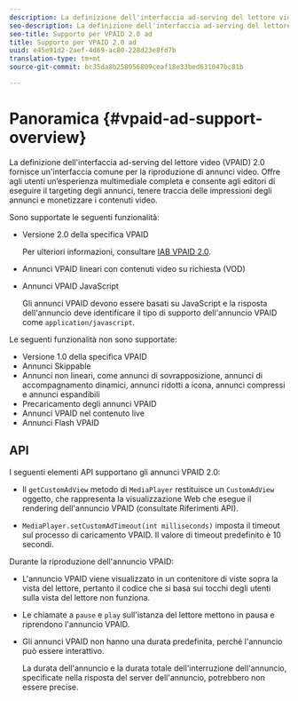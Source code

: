 ```yaml
---
description: La definizione dell'interfaccia ad-serving del lettore video (VPAID) 2.0 fornisce un'interfaccia comune per la riproduzione di annunci video. Offre agli utenti un’esperienza multimediale completa e consente agli editori di eseguire il targeting degli annunci, tenere traccia delle impressioni degli annunci e monetizzare i contenuti video.
seo-description: La definizione dell'interfaccia ad-serving del lettore video (VPAID) 2.0 fornisce un'interfaccia comune per la riproduzione di annunci video. Offre agli utenti un’esperienza multimediale completa e consente agli editori di eseguire il targeting degli annunci, tenere traccia delle impressioni degli annunci e monetizzare i contenuti video.
seo-title: Supporto per VPAID 2.0 ad
title: Supporto per VPAID 2.0 ad
uuid: e45e91d2-2aef-4d69-ac80-228d23e8fd7b
translation-type: tm+mt
source-git-commit: bc35da8b258056809ceaf18e33bed631047bc81b

---
```



# Panoramica {#vpaid-ad-support-overview}

La definizione dell&#39;interfaccia ad-serving del lettore video (VPAID) 2.0 fornisce un&#39;interfaccia comune per la riproduzione di annunci video. Offre agli utenti un’esperienza multimediale completa e consente agli editori di eseguire il targeting degli annunci, tenere traccia delle impressioni degli annunci e monetizzare i contenuti video.

Sono supportate le seguenti funzionalità:

* Versione 2.0 della specifica VPAID

   Per ulteriori informazioni, consultare [IAB VPAID 2.0](https://www.iab.com/wp-content/uploads/2015/06/VPAID_2_0_Final_04-10-2012.pdf).
* Annunci VPAID lineari con contenuti video su richiesta (VOD)
* Annunci VPAID JavaScript

   Gli annunci VPAID devono essere basati su JavaScript e la risposta dell&#39;annuncio deve identificare il tipo di supporto dell&#39;annuncio VPAID come `application/javascript`.

Le seguenti funzionalità non sono supportate:

* Versione 1.0 della specifica VPAID
* Annunci Skippable
* Annunci non lineari, come annunci di sovrapposizione, annunci di accompagnamento dinamici, annunci ridotti a icona, annunci compressi e annunci espandibili
* Precaricamento degli annunci VPAID
* Annunci VPAID nel contenuto live
* Annunci Flash VPAID

## API

I seguenti elementi API supportano gli annunci VPAID 2.0:

* Il `getCustomAdView` metodo di `MediaPlayer` restituisce un `CustomAdView` oggetto, che rappresenta la visualizzazione Web che esegue il rendering dell&#39;annuncio VPAID (consultate Riferimenti [](https://help.adobe.com/en_US/primetime/api/psdk/javadoc/index.html)API).

* `MediaPlayer.setCustomAdTimeout(int milliseconds)` imposta il timeout sul processo di caricamento VPAID. Il valore di timeout predefinito è 10 secondi.

Durante la riproduzione dell&#39;annuncio VPAID:

* L&#39;annuncio VPAID viene visualizzato in un contenitore di viste sopra la vista del lettore, pertanto il codice che si basa sui tocchi degli utenti sulla vista del lettore non funziona.
* Le chiamate a `pause` e `play` sull&#39;istanza del lettore mettono in pausa e riprendono l&#39;annuncio VPAID.

* Gli annunci VPAID non hanno una durata predefinita, perché l&#39;annuncio può essere interattivo.

   La durata dell&#39;annuncio e la durata totale dell&#39;interruzione dell&#39;annuncio, specificate nella risposta del server dell&#39;annuncio, potrebbero non essere precise.